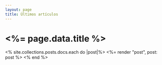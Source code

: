 ```yaml
---
layout: page
title: Últimos artículos
---
```


<div class="flex flex-col md:flex-row justify-center">
  <div class="space-y-8">
    <h1 class="text-2xl"><%= page.data.title %></h1>
    <% site.collections.posts.docs.each do |post|%>
      <%= render "post", post: post %>
    <% end %>
  </div>
</div>
